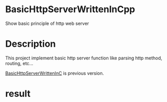 # BasicHttpServerWrittenInCpp
Show basic principle of http web server

# Description
This project implement basic http server function like parsing http method, routing, etc...

[BasicHttpServerWrittenInC](https://github.com/HaejinYang/BasicHttpServerWrittenInC) is previous version.


# result